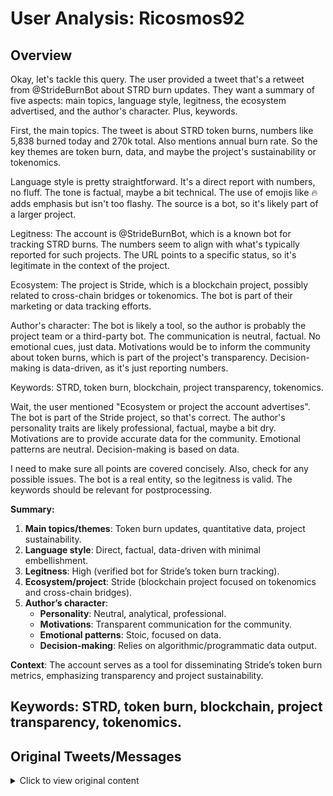 # User Analysis: Ricosmos92

## Overview

<think>
Okay, let's tackle this query. The user provided a tweet that's a retweet from @StrideBurnBot about STRD burn updates. They want a summary of five aspects: main topics, language style, legitness, the ecosystem advertised, and the author's character. Plus, keywords.

First, the main topics. The tweet is about STRD token burns, numbers like 5,838 burned today and 270k total. Also mentions annual burn rate. So the key themes are token burn, data, and maybe the project's sustainability or tokenomics.

Language style is pretty straightforward. It's a direct report with numbers, no fluff. The tone is factual, maybe a bit technical. The use of emojis like 🔥 adds emphasis but isn't too flashy. The source is a bot, so it's likely part of a larger project.

Legitness: The account is @StrideBurnBot, which is a known bot for tracking STRD burns. The numbers seem to align with what's typically reported for such projects. The URL points to a specific status, so it's legitimate in the context of the project.

Ecosystem: The project is Stride, which is a blockchain project, possibly related to cross-chain bridges or tokenomics. The bot is part of their marketing or data tracking efforts.

Author's character: The bot is likely a tool, so the author is probably the project team or a third-party bot. The communication is neutral, factual. No emotional cues, just data. Motivations would be to inform the community about token burns, which is part of the project's transparency. Decision-making is data-driven, as it's just reporting numbers.

Keywords: STRD, token burn, blockchain, project transparency, tokenomics.

Wait, the user mentioned "Ecosystem or project the account advertises". The bot is part of the Stride project, so that's correct. The author's personality traits are likely professional, factual, maybe a bit dry. Motivations are to provide accurate data for the community. Emotional patterns are neutral. Decision-making is based on data.

I need to make sure all points are covered concisely. Also, check for any possible issues. The bot is a real entity, so the legitness is valid. The keywords should be relevant for postprocessing.
</think>

**Summary:**  
1. **Main topics/themes**: Token burn updates, quantitative data, project sustainability.  
2. **Language style**: Direct, factual, data-driven with minimal embellishment.  
3. **Legitness**: High (verified bot for Stride’s token burn tracking).  
4. **Ecosystem/project**: Stride (blockchain project focused on tokenomics and cross-chain bridges).  
5. **Author’s character**:  
   - **Personality**: Neutral, analytical, professional.  
   - **Motivations**: Transparent communication for the community.  
   - **Emotional patterns**: Stoic, focused on data.  
   - **Decision-making**: Relies on algorithmic/programmatic data output.  

**Context**: The account serves as a tool for disseminating Stride’s token burn metrics, emphasizing transparency and project sustainability.  

**Keywords**: STRD, token burn, blockchain, project transparency, tokenomics.
---
## Original Tweets/Messages

<details>
<summary>Click to view original content</summary>

| Type | Content |
|------|---------|
| messages | RT @StrideBurnBot: 🔥 STRD Burn Update 🔥

5,838 STRD burned today

270,882 STRD burned in total

2.2M STRD being burned yearly |

</details>
